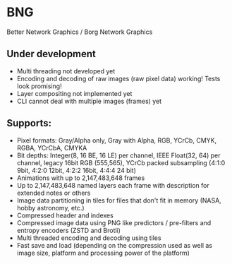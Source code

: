# BNG

Better Network Graphics / Borg Network Graphics

## Under development
- Multi threading not developed yet
- Encoding and decoding of raw images (raw pixel data) working! Tests look promising!
- Layer compositing not implemented yet
- CLI cannot deal with multiple images (frames) yet

## Supports:
- Pixel formats: Gray/Alpha only, Gray with Alpha, RGB, YCrCb, CMYK, RGBA, YCrCbA, CMYKA
- Bit depths: Integer(8, 16 BE, 16 LE) per channel, IEEE Float(32, 64) per channel, legacy 16bit RGB (555,565), YCrCb packed subsampling (4:1:0 9bit, 4:2:0 12bit, 4:2:2 16bit, 4:4:4 24 bit)
- Animations with up to 2,147,483,648 frames
- Up to 2,147,483,648 named layers each frame with description for extended notes or others
- Image data partitioning in tiles for files that don't fit in memory (NASA, hobby astronomy, etc.)
- Compressed header and indexes
- Compressed image data using PNG like predictors / pre-filters and entropy encoders (ZSTD and Brotli)
- Multi threaded encoding and decoding using tiles
- Fast save and load (depending on the compression used as well as image size, platform and processing power of the platform)
